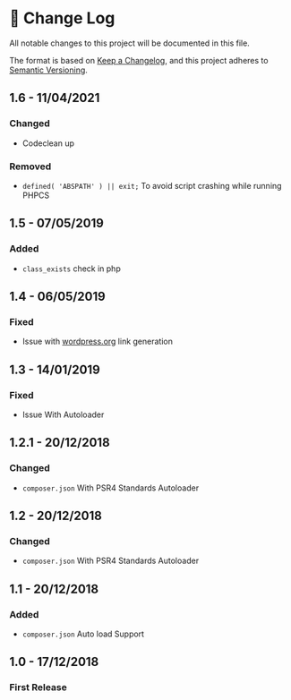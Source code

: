 # 📝  Change Log

All notable changes to this project will be documented in this file.

The format is based on [Keep a Changelog](https://keepachangelog.com/en/1.0.0/), and this project adheres to [Semantic Versioning](https://semver.org/spec/v2.0.0.html).

## 1.6 - 11/04/2021
### Changed
* Codeclean up

### Removed
* `defined( 'ABSPATH' ) || exit;` To avoid script crashing while running PHPCS

## 1.5 - 07/05/2019
### Added
* `class_exists` check in php

## 1.4 - 06/05/2019
### Fixed
* Issue with [wordpress.org](https://wordpress.org) link generation

## 1.3 - 14/01/2019
### Fixed
* Issue With Autoloader

## 1.2.1 - 20/12/2018
### Changed
* `composer.json` With PSR4 Standards Autoloader

## 1.2 - 20/12/2018
### Changed
* `composer.json` With PSR4 Standards Autoloader

## 1.1 - 20/12/2018
### Added
* `composer.json` Auto load Support

## 1.0 - 17/12/2018
### First Release


<!--
## Unreleased

## 1.0 - 01/02/2020
### Added

### Changed

### Deprecated

### Removed

### Fixed

### Security

-->
